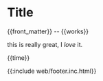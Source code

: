 <!--
front_matter: yes
works: 2
-->
Title
=====

{{front_matter}} -- {{works}}

this is really great, I *love* it.

{{time}}

{{:include web/footer.inc.html}}